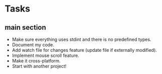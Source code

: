 # Tasks

## main section

- Make sure everything uses stdint and there is no predefined types.
- Document my code.
- Add watch file for changes feature (update file if externally modified).
- Implement mouse scroll feature.
- Make it cross-platform.
- Start with another project!
